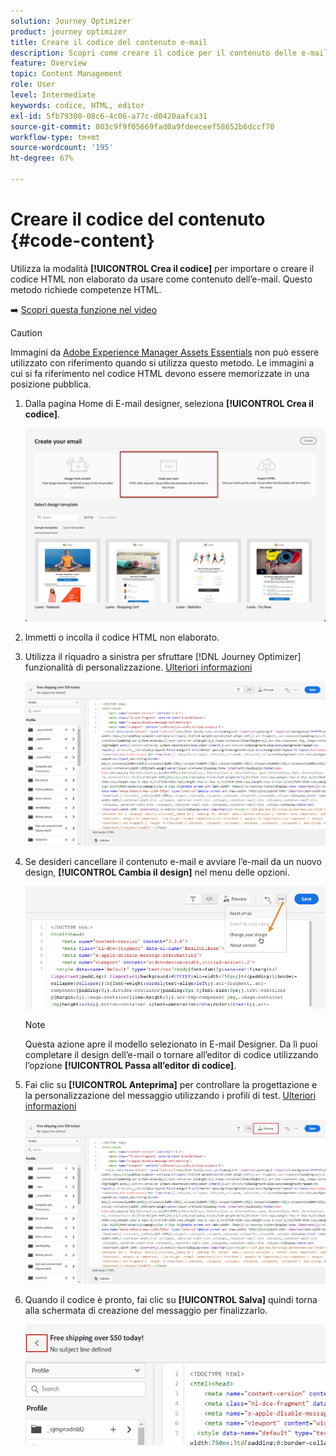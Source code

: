 ```yaml
---
solution: Journey Optimizer
product: journey optimizer
title: Creare il codice del contenuto e-mail
description: Scopri come creare il codice per il contenuto delle e-mail
feature: Overview
topic: Content Management
role: User
level: Intermediate
keywords: codice, HTML, editor
exl-id: 5fb79300-08c6-4c06-a77c-d0420aafca31
source-git-commit: 803c9f9f05669fad0a9fdeeceef58652b6dccf70
workflow-type: tm+mt
source-wordcount: '195'
ht-degree: 67%

---
```


# Creare il codice del contenuto {#code-content}

Utilizza la modalità **[!UICONTROL Crea il codice]** per importare o creare il codice HTML non elaborato da usare come contenuto dell’e-mail. Questo metodo richiede competenze HTML.

➡️ [Scopri questa funzione nel video](#video)

>[!CAUTION]
>
> Immagini da [Adobe Experience Manager Assets Essentials](assets-essentials.md) non può essere utilizzato con riferimento quando si utilizza questo metodo. Le immagini a cui si fa riferimento nel codice HTML devono essere memorizzate in una posizione pubblica.

1. Dalla pagina Home di E-mail designer, seleziona **[!UICONTROL Crea il codice]**.

   ![](assets/code-your-own.png)

1. Immetti o incolla il codice HTML non elaborato.

1. Utilizza il riquadro a sinistra per sfruttare [!DNL Journey Optimizer] funzionalità di personalizzazione. [Ulteriori informazioni](../personalization/personalize.md)

   ![](assets/code-editor.png)

1. Se desideri cancellare il contenuto e-mail e avviare l’e-mail da un nuovo design, **[!UICONTROL Cambia il design]** nel menu delle opzioni.

   ![](assets/code-editor-change-design.png)

   >[!NOTE]
   >
   >Questa azione apre il modello selezionato in E-mail Designer. Da lì puoi completare il design dell’e-mail o tornare all’editor di codice utilizzando l’opzione **[!UICONTROL Passa all’editor di codice]**.

1. Fai clic su **[!UICONTROL Anteprima]** per controllare la progettazione e la personalizzazione del messaggio utilizzando i profili di test. [Ulteriori informazioni](preview.md)

   ![](assets/code-editor-preview.png)

1. Quando il codice è pronto, fai clic su **[!UICONTROL Salva]** quindi torna alla schermata di creazione del messaggio per finalizzarlo.

   ![](assets/code-editor-save.png)
